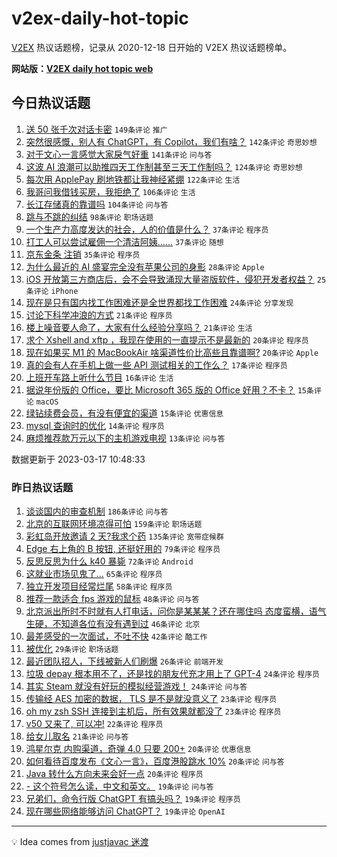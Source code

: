 # v2ex-daily-hot-topic

[V2EX](https://www.v2ex.com/) 热议话题榜，记录从 2020-12-18 日开始的 V2EX 热议话题榜单。

**网站版：[V2EX daily hot topic web](https://boojack.github.io/v2ex-daily-hot-topic-web/)**

## 今日热议话题

<!-- TODAY BEGIN -->

1. [送 50 张千次对话卡密](https://www.v2ex.com/t/924713) `149条评论` `推广`
1. [突然很感慨，别人有 ChatGPT，有 Copilot，我们有啥？](https://www.v2ex.com/t/924746) `142条评论` `奇思妙想`
1. [对于文心一言感觉大家戾气好重](https://www.v2ex.com/t/924741) `141条评论` `问与答`
1. [这波 AI 浪潮可以助推四天工作制甚至三天工作制吗？](https://www.v2ex.com/t/924810) `124条评论` `奇思妙想`
1. [每次用 ApplePay 刷地铁都让我神经紧绷](https://www.v2ex.com/t/924739) `122条评论` `生活`
1. [我哥问我借钱买房，我拒绝了](https://www.v2ex.com/t/924735) `106条评论` `生活`
1. [长江存储真的靠谱吗](https://www.v2ex.com/t/924773) `104条评论` `问与答`
1. [跳与不跳的纠结](https://www.v2ex.com/t/924777) `98条评论` `职场话题`
1. [一个生产力高度发达的社会，人的价值是什么？](https://www.v2ex.com/t/924892) `37条评论` `程序员`
1. [打工人可以尝试雇佣一个清洁阿姨……](https://www.v2ex.com/t/924884) `37条评论` `随想`
1. [京东金条 注销](https://www.v2ex.com/t/924830) `35条评论` `程序员`
1. [为什么最近的 AI 盛宴完全没有苹果公司的身影](https://www.v2ex.com/t/924794) `28条评论` `Apple`
1. [iOS 开放第三方商店后，会不会导致涌现大量盗版软件，侵犯开发者权益？](https://www.v2ex.com/t/924851) `25条评论` `iPhone`
1. [现在是只有国内找工作困难还是全世界都找工作困难](https://www.v2ex.com/t/924760) `24条评论` `分享发现`
1. [讨论下科学冲浪的方式](https://www.v2ex.com/t/924791) `21条评论` `程序员`
1. [楼上噪音要人命了，大家有什么经验分享吗？](https://www.v2ex.com/t/924786) `21条评论` `生活`
1. [求个 Xshell and xftp ，我现在使用的一直提示不是最新的](https://www.v2ex.com/t/924761) `20条评论` `程序员`
1. [现在如果买 M1 的 MacBookAir 啥渠道性价比高些且靠谱啊?](https://www.v2ex.com/t/924733) `20条评论` `Apple`
1. [真的会有人在手机上做一些 API 测试相关的工作么？](https://www.v2ex.com/t/924782) `17条评论` `程序员`
1. [上班开车路上听什么节目](https://www.v2ex.com/t/924756) `16条评论` `生活`
1. [据说年份版的 Office，要比 Microsoft 365 版的 Office 好用？不卡？](https://www.v2ex.com/t/924864) `15条评论` `macOS`
1. [绿钻续费会员，有没有便宜的渠道](https://www.v2ex.com/t/924795) `15条评论` `优惠信息`
1. [mysql 查询时的优化](https://www.v2ex.com/t/924774) `14条评论` `程序员`
1. [麻烦推荐款万元以下的主机游戏电视](https://www.v2ex.com/t/924714) `13条评论` `问与答`

数据更新于 2023-03-17 10:48:33

<!-- TODAY END -->

### 昨日热议话题

<!-- YESTERDAY BEGIN -->

1. [谈谈国内的审查机制](https://www.v2ex.com/t/924491) `186条评论` `问与答`
1. [北京的互联网环境凉得可怕](https://www.v2ex.com/t/924408) `159条评论` `职场话题`
1. [彩虹岛开放邀请 2 天?我求个药](https://www.v2ex.com/t/924457) `135条评论` `宽带症候群`
1. [Edge 右上角的 B 按钮, 还挺好用的](https://www.v2ex.com/t/924456) `79条评论` `程序员`
1. [反思反思为什么 k40 暴毙](https://www.v2ex.com/t/924494) `72条评论` `Android`
1. [这就业市场见鬼了...](https://www.v2ex.com/t/924468) `65条评论` `程序员`
1. [独立开发项目经常烂尾](https://www.v2ex.com/t/924434) `58条评论` `程序员`
1. [推荐一款适合 fps 游戏的鼠标](https://www.v2ex.com/t/924392) `48条评论` `问与答`
1. [北京派出所时不时就有人打电话，问你是某某某？还在哪住吗 态度蛮横，语气生硬，不知道各位有没有遇到过](https://www.v2ex.com/t/924498) `46条评论` `北京`
1. [最差感受的一次面试，不吐不快](https://www.v2ex.com/t/924493) `42条评论` `酷工作`
1. [被优化](https://www.v2ex.com/t/924562) `29条评论` `职场话题`
1. [最近团队招人，下线被新人们刷爆](https://www.v2ex.com/t/924557) `26条评论` `前端开发`
1. [垃圾 depay 根本用不了，还是找的朋友代充才用上了 GPT-4](https://www.v2ex.com/t/924654) `24条评论` `程序员`
1. [其实 Steam 就没有好玩的模拟经营游戏！](https://www.v2ex.com/t/924583) `24条评论` `问与答`
1. [传输经 AES 加密的数据， TLS 是不是就没意义了](https://www.v2ex.com/t/924652) `23条评论` `程序员`
1. [oh my zsh SSH 连接到主机后，所有效果就都没了](https://www.v2ex.com/t/924410) `23条评论` `程序员`
1. [v50 又来了, 可以冲!](https://www.v2ex.com/t/924436) `22条评论` `程序员`
1. [给女儿取名](https://www.v2ex.com/t/924645) `21条评论` `问与答`
1. [鸿星尔克 内购渠道，奇弹 4.0 只要 200+](https://www.v2ex.com/t/924568) `20条评论` `优惠信息`
1. [如何看待百度发布《文心一言》，百度港股跳水 10%](https://www.v2ex.com/t/924518) `20条评论` `问与答`
1. [Java 转什么方向未来会好一点](https://www.v2ex.com/t/924451) `20条评论` `程序员`
1. [- 这个符号怎么读，中文和英文。](https://www.v2ex.com/t/924657) `19条评论` `问与答`
1. [兄弟们，命令行版 ChatGPT 有搞头吗？](https://www.v2ex.com/t/924453) `19条评论` `程序员`
1. [现在哪些网络能够访问 ChatGPT？](https://www.v2ex.com/t/924389) `19条评论` `OpenAI`

<!-- YESTERDAY END -->

---

💡 Idea comes from [justjavac 迷渡](https://github.com/justjavac/)
